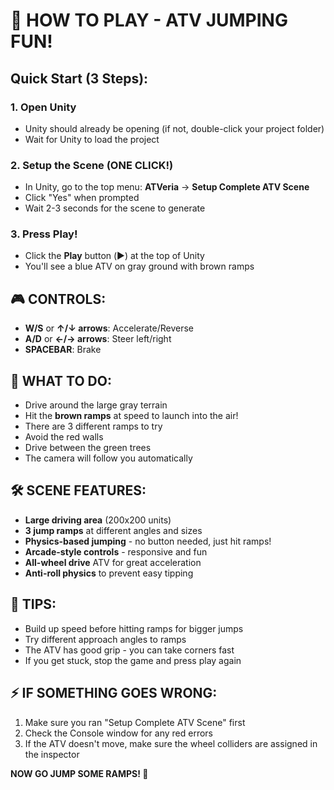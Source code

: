 # 🏁 HOW TO PLAY - ATV JUMPING FUN!

## Quick Start (3 Steps):

### 1. Open Unity
- Unity should already be opening (if not, double-click your project folder)
- Wait for Unity to load the project

### 2. Setup the Scene (ONE CLICK!)
- In Unity, go to the top menu: **ATVeria** → **Setup Complete ATV Scene**
- Click "Yes" when prompted
- Wait 2-3 seconds for the scene to generate

### 3. Press Play!
- Click the **Play** button (▶️) at the top of Unity
- You'll see a blue ATV on gray ground with brown ramps

## 🎮 CONTROLS:
- **W/S** or **↑/↓ arrows**: Accelerate/Reverse  
- **A/D** or **←/→ arrows**: Steer left/right
- **SPACEBAR**: Brake

## 🚀 WHAT TO DO:
- Drive around the large gray terrain
- Hit the **brown ramps** at speed to launch into the air!
- There are 3 different ramps to try
- Avoid the red walls
- Drive between the green trees
- The camera will follow you automatically

## 🛠️ SCENE FEATURES:
- **Large driving area** (200x200 units)
- **3 jump ramps** at different angles and sizes
- **Physics-based jumping** - no button needed, just hit ramps!
- **Arcade-style controls** - responsive and fun
- **All-wheel drive** ATV for great acceleration
- **Anti-roll physics** to prevent easy tipping

## 🎯 TIPS:
- Build up speed before hitting ramps for bigger jumps
- Try different approach angles to ramps
- The ATV has good grip - you can take corners fast
- If you get stuck, stop the game and press play again

## ⚡ IF SOMETHING GOES WRONG:
1. Make sure you ran "Setup Complete ATV Scene" first
2. Check the Console window for any red errors
3. If the ATV doesn't move, make sure the wheel colliders are assigned in the inspector

**NOW GO JUMP SOME RAMPS! 🏁** 